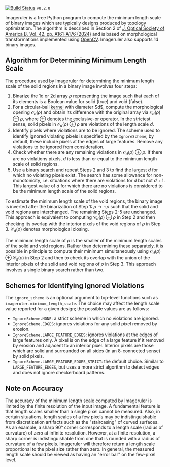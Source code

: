 [![Build Status](https://github.com/NanoComp/imageruler/workflows/CI/badge.svg)](https://github.com/NanoComp/imageruler/actions)
`v0.2.0`

Imageruler is a free Python program to compute the minimum length scale of binary images which are typically designs produced by topology optimization. The algorithm is described in Section 2 of [J. Optical Society of America B, Vol. 42, pp. A161-A176 (2024)](https://opg.optica.org/josab/abstract.cfm?uri=josab-41-2-A161) and is based on morphological transformations implemented using [OpenCV](https://github.com/opencv/opencv). Imageruler also supports 1d binary images.

## Algorithm for Determining Minimum Length Scale

The procedure used by Imageruler for determining the minimum length scale of the solid regions in a binary image involves four steps:

1. Binarize the 1d or 2d array $\rho$ representing the image such that each of its elements is a Boolean value for solid (true) and void (false).
2. For a circular-ball [kernel](https://en.wikipedia.org/wiki/Kernel_(image_processing)) with diameter $d$, compute the morphological opening $\mathcal{O}_d(\rho)$ and obtain its difference with the original array via $\mathcal{O}_d(\rho) \oplus \rho$, where $\oplus$ denotes the exclusive-or operator. In the strictest sense, solid pixels in $\mathcal{O}_d(\rho) \oplus \rho$ are violations of the length scale $d$.
3. Identify pixels where violations are to be ignored. The scheme used to identify ignored violating pixels is specified by the `IgnoreScheme`; by default, these include pixels at the edges of large features. Remove any violations to be ignored from consideration.
4. Check whether there are any remaining violations in $\mathcal{O}_d(\rho) \oplus \rho$. If there are no violations pixels, $d$ is less than or equal to the minimum length scale of solid regions.
5. Use a [binary search](https://en.wikipedia.org/wiki/Binary_search_algorithm) and repeat Steps 2 and 3 to find the largest $d$ for which no violating pixels exist. The search has some allowance for non-monotonicity, i.e. situations where there are violations for $d$ but not $d + 1$. This largest value of $d$ for which there are no violations is considered to be the minimum length scale of the solid regions.

To estimate the minimum length scale of the void regions, the binary image is inverted after the binarization of Step 1: $\rho \rightarrow \neg \rho$ such that the solid and void regions are interchanged. The remaining Steps 2-5 are unchanged. This approach is equivalent to computing $\mathcal{C}_d(\rho) \oplus \rho$ in Step 2 and then checking its overlap with the interior pixels of the void regions of $\rho$ in Step 3. $\mathcal{C}_d(\rho)$ denotes morphological closing.

The minimum length scale of $\rho$ is the smaller of the minimum length scales of the solid and void regions. Rather than determining these separately, it is possible in principle to compute their minimum simultaneously using $\mathcal{O}_d(\rho) \oplus \mathcal{C}_d(\rho)$ in Step 2 and then to check its overlap with the union of the interior pixels of the solid and void regions of $\rho$ in Step 3. This approach involves a single binary search rather than two.

## Schemes for Identifying Ignored Violations
The `ignore_scheme` is an optional argument to top-level functions such as `imageruler.minimum_length_scale`. The choice may affect the length scale value reported for a given design; the possible values are as follows:

- `IgnoreScheme.NONE`: a strict scheme in which no violations are ignored.
- `IgnoreScheme.EDGES`: ignores violations for any solid pixel removed by erosion.
- `IgnoreScheme.LARGE_FEATURE_EDGES`: ignores violations at the edges of large features only. A pixel is on the edge of a large feature if it removed by erosion and adjacent to an interior pixel. Interior pixels are those which are solid and surrounded on all sides (in an 8-connected sense) by solid pixels.
- `IgnoreScheme.LARGE_FEATURE_EDGES_STRICT`: the default choice. Similar to `LARGE_FEATURE_EDGES`, but uses a more strict algorithm to detect edges and does not ignore checkerboard patterns.

## Note on Accuracy

The accuracy of the minimum length scale computed by Imageruler is limited by the finite resolution of the input image. A fundamental feature is that length scales smaller than a single pixel cannot be measured. Also, in certain situations, length scales of a few pixels may be indistinguishable from discretization artifacts such as the "staircasing" of curved surfaces. As an example, a sharp 90° corner corresponds to a length scale (radius of curvature) of *zero* at infinite resolution. However, at a finite resolution, a sharp corner is indistinguishable from one that is rounded with a radius of curvature of a few pixels. Imageruler will therefore return a length scale proportional to the pixel size rather than zero. In general, the measured length scale should be viewed as having an "error bar" on the few-pixel level.
